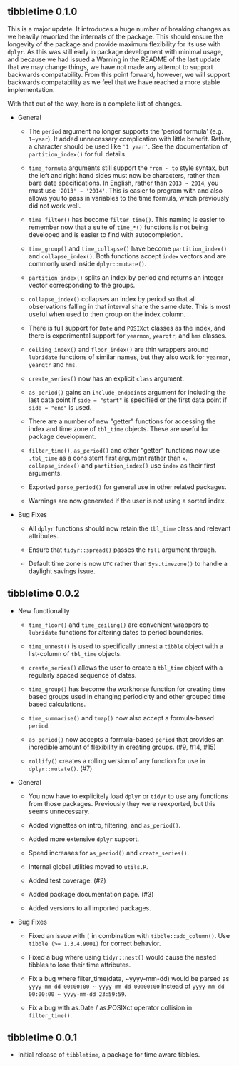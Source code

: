 ## tibbletime 0.1.0

This is a major update. It introduces a huge number of breaking changes as
we heavily reworked the internals of the package. This should ensure the
longevity of the package and provide maximum flexibility for its use with `dplyr`.
As this was still early in package development with minimal usage, 
and because we had issued a Warning in 
the README of the last update that we may change things, we have not made any
attempt to support backwards compatability. From this point forward, however,
we will support backwards compatability as we feel that we have reached a 
more stable implementation.

With that out of the way, here is a complete list of changes.

* General
    
    * The `period` argument no longer supports the 'period formula'
    (e.g. `1~year`). It added unnecessary complication with little benefit.
    Rather, a character should be used like `'1 year'`. See the documentation
    of `partition_index()` for full details.
    
    * `time_formula` arguments still support the `from ~ to` style syntax,
    but the left and right hand sides must now be characters, rather than
    bare date specifications. In English, rather than `2013 ~ 2014`,
    you must use `'2013' ~ '2014'`. This is easier to program with and 
    also allows you to pass in variables to the time formula, which
    previously did not work well.
    
    * `time_filter()` has become `filter_time()`. This naming is easier to 
    remember now that a suite of `time_*()` functions is not being developed
    and is easier to find with autocompletion.
    
    * `time_group()` and `time_collapse()` have become `partition_index()`
    and `collapse_index()`. Both functions accept `index` vectors and
    are commonly used inside `dplyr::mutate()`.
    
    * `partition_index()` splits an index by period and returns an
    integer vector corresponding to the groups.
    
    * `collapse_index()` collapses an index by period so that all
    observations falling in that interval share the same date. This
    is most useful when used to then group on the index column.
    
    * There is full support for `Date` and `POSIXct` classes as the 
    index, and there is experimental support for
    `yearmon`, `yearqtr`, and `hms` classes.
    
    * `ceiling_index()` and `floor_index()` are thin wrappers 
    around `lubridate` functions of similar names, but they also
    work for `yearmon`, `yearqtr` and `hms`.
    
    * `create_series()` now has an explicit `class` argument.
    
    * `as_period()` gains an `include_endpoints` argument
    for including the last data point if `side = "start"` is
    specified or the first data point if `side = "end"` is used.
    
    * There are a number of new "getter" functions for accessing the
    index and time zone of `tbl_time` objects. These are useful for 
    package development.
    
    * `filter_time()`, `as_period()` and other "getter" functions 
    now use `.tbl_time` as a consistent first argument rather than
    `x`. `collapse_index()` and `partition_index()` use `index` as
    their first arguments.
    
    * Exported `parse_period()` for general use in other related packages.
    
    * Warnings are now generated if the user is not using a sorted index.

* Bug Fixes

    * All `dplyr` functions should now retain the `tbl_time` class and 
    relevant attributes.

    * Ensure that `tidyr::spread()` passes the `fill` argument through.
    
    * Default time zone is now `UTC` rather than `Sys.timezone()` to handle
    a daylight savings issue.

## tibbletime 0.0.2

* New functionality
  
    * `time_floor()` and `time_ceiling()` are convenient wrappers to 
    `lubridate` functions for altering dates to period boundaries.
  
    * `time_unnest()` is used to specifically unnest a `tibble` object
    with a list-column of `tbl_time` objects.
  
    * `create_series()` allows the user to create a `tbl_time` object with
    a regularly spaced sequence of dates.
    
    * `time_group()` has become the workhorse function for creating time based
    groups used in changing periodicity and other grouped 
    time based calculations.
    
    * `time_summarise()` and `tmap()` now also accept a formula-based `period`.
    
    * `as_period()` now accepts a formula-based `period` that provides an 
    incredible amount of flexibility in creating groups. (#9, #14, #15)

    * `rollify()` creates a rolling version of any function for 
    use in `dplyr::mutate()`. (#7)

* General

    * You now have to explicitely load `dplyr` or `tidyr` to use any functions 
    from those packages. Previously they were reexported, but this seems 
    unnecessary.

    * Added vignettes on intro, filtering, and `as_period()`.
    
    * Added more extensive `dplyr` support.
    
    * Speed increases for `as_period()` and `create_series()`.

    * Internal global utilities moved to `utils.R`.

    * Added test coverage. (#2)

    * Added package documentation page. (#3)

    * Added versions to all imported packages.

* Bug Fixes

    * Fixed an issue with `[` in combination with `tibble::add_column()`. Use 
    `tibble (>= 1.3.4.9001)` for correct behavior.

    * Fixed a bug where using `tidyr::nest()` would cause the nested tibbles
    to lose their time attributes.

    * Fix a bug where filter_time(data, ~yyyy-mm-dd) would be parsed as
    `yyyy-mm-dd 00:00:00 ~ yyyy-mm-dd 00:00:00` instead of 
    `yyyy-mm-dd 00:00:00 ~ yyyy-mm-dd 23:59:59`.

    * Fix a bug with as.Date / as.POSIXct operator collision in `filter_time()`.

## tibbletime 0.0.1 

* Initial release of `tibbletime`, a package for time aware tibbles.
